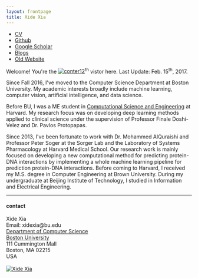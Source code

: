 ```yaml
---
layout: frontpage
title: Xide Xia
---
```


<div class="navbar">
<div class="navbar-inner">
<ul class="nav">
<li><a href="{{ BASE_PATH }}/assets/xide_xia_cv_bu.pdf">CV</a></li>
<li><a href="https://github.com/xidexia">Github</a></li>
<li><a href="https://scholar.google.com/citations?user=FHLTntIAAAAJ&hl=zh-CN">Google Scholar</a></li>
<li><a href="https://xidexiasite.wordpress.com/">Blogs</a></li>
<li><a href="http://scholar.harvard.edu/xidexia">Old Website</a></li>
</ul>
</div>
</div>

Welcome! You're the <a href='http://www.counter12.com'><img src='http://www.counter12.com/img-w627ab6c7b5DcZb4-3.gif' border='0' alt='conter12'></a><script type='text/javascript' src='http://www.counter12.com/ad.js?id=w627ab6c7b5DcZb4'></script><sup>th</sup> vistor here.
Last Update: Feb. 15<sup>th</sup>, 2017.


Since Fall 2016, I've moved to the Computer Science Department at Boston University. My academic interests broadly include machine learning, computer vision, artificial intelligence, and data science.

Before BU, I was a ME student in [Computational Science and Engineering](http://iacs.seas.harvard.edu/)  at Harvard. My research focus was on developing deep learning methods applied to clinical science under the supervision of Professor Finale Doshi-Velez and Dr. Pavlos Protopapas. 

Since 2013, I've been fortunate to work with Dr. Mohammed AlQuraishi  and Professor Peter Soger at the Sorger Lab and the Laboratory of Systems Pharmacology at Harvard Medical School. Our research work is mainly focused on developing a new computational method for predicting protein-DNA interactions by implementing a whole machine learning pipeline for prediction protein-DNA interactions.  Before coming to Harvard, I received my M.S. degree in Computer Engineering at Brown University. During my undergraduate at Beijing Institute of Technology, I studied in Information and Electrical Engineering.


---

<div class="container">
<h4><a name="contact"></a>contact</h4>

<div class="row-fluid">
<div class="span5">
Xide Xia<br/>
<div id="hide_email">
Email: xidexia@bu.edu <br/>
<a href="http://www.bu.edu/cs/">Department of Computer Science</a><br/>
<a href="http://www.bu.edu">Boston University</a><br/>
111 Cummington Mall<br/>
Boston, MA 02215<br/>
USA<br/><br/>

</div>
</div>

<div class="span2">
<a href="../assets/pics/xidexia.jpg">
<img src="../assets/pics/xidexia.jpg"
title="Xide Xia" alt="Xide Xia"/></a>
</div>
</div>
</div>
